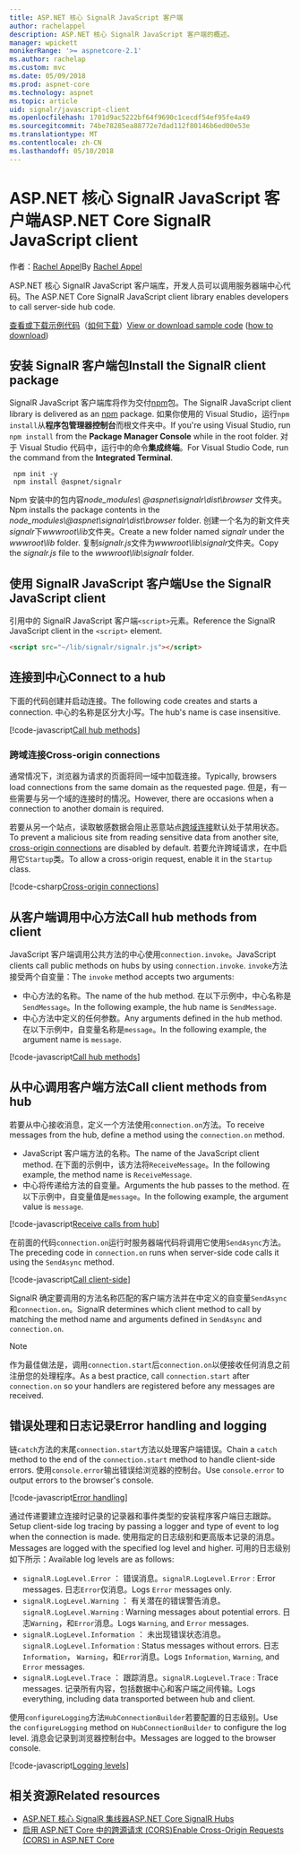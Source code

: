 ```yaml
---
title: ASP.NET 核心 SignalR JavaScript 客户端
author: rachelappel
description: ASP.NET 核心 SignalR JavaScript 客户端的概述。
manager: wpickett
monikerRange: '>= aspnetcore-2.1'
ms.author: rachelap
ms.custom: mvc
ms.date: 05/09/2018
ms.prod: aspnet-core
ms.technology: aspnet
ms.topic: article
uid: signalr/javascript-client
ms.openlocfilehash: 1701d9ac5222bf64f9690c1cecdf54ef95fe4a49
ms.sourcegitcommit: 74be78285ea88772e7dad112f80146b6ed00e53e
ms.translationtype: MT
ms.contentlocale: zh-CN
ms.lasthandoff: 05/10/2018
---
```

# <a name="aspnet-core-signalr-javascript-client"></a><span data-ttu-id="7e0cd-103">ASP.NET 核心 SignalR JavaScript 客户端</span><span class="sxs-lookup"><span data-stu-id="7e0cd-103">ASP.NET Core SignalR JavaScript client</span></span>

<span data-ttu-id="7e0cd-104">作者：[Rachel Appel](http://twitter.com/rachelappel)</span><span class="sxs-lookup"><span data-stu-id="7e0cd-104">By [Rachel Appel](http://twitter.com/rachelappel)</span></span>

<span data-ttu-id="7e0cd-105">ASP.NET 核心 SignalR JavaScript 客户端库，开发人员可以调用服务器端中心代码。</span><span class="sxs-lookup"><span data-stu-id="7e0cd-105">The ASP.NET Core SignalR JavaScript client library enables developers to call server-side hub code.</span></span>

<span data-ttu-id="7e0cd-106">[查看或下载示例代码](https://github.com/aspnet/Docs/tree/live/aspnetcore/signalr/javascript-client/sample)（[如何下载](xref:tutorials/index#how-to-download-a-sample)）</span><span class="sxs-lookup"><span data-stu-id="7e0cd-106">[View or download sample code](https://github.com/aspnet/Docs/tree/live/aspnetcore/signalr/javascript-client/sample) ([how to download](xref:tutorials/index#how-to-download-a-sample))</span></span>

## <a name="install-the-signalr-client-package"></a><span data-ttu-id="7e0cd-107">安装 SignalR 客户端包</span><span class="sxs-lookup"><span data-stu-id="7e0cd-107">Install the SignalR client package</span></span>

<span data-ttu-id="7e0cd-108">SignalR JavaScript 客户端库将作为交付[npm](https://www.npmjs.com/)包。</span><span class="sxs-lookup"><span data-stu-id="7e0cd-108">The SignalR JavaScript client library is delivered as an [npm](https://www.npmjs.com/) package.</span></span> <span data-ttu-id="7e0cd-109">如果你使用的 Visual Studio，运行`npm install`从**程序包管理器控制台**而根文件夹中。</span><span class="sxs-lookup"><span data-stu-id="7e0cd-109">If you're using Visual Studio, run `npm install` from the **Package Manager Console** while in the root folder.</span></span> <span data-ttu-id="7e0cd-110">对于 Visual Studio 代码中，运行中的命令**集成终端**。</span><span class="sxs-lookup"><span data-stu-id="7e0cd-110">For Visual Studio Code, run the command from the **Integrated Terminal**.</span></span>

  ```console
   npm init -y
   npm install @aspnet/signalr
  ```

<span data-ttu-id="7e0cd-111">Npm 安装中的包内容*node_modules\\ @aspnet\signalr\dist\browser* 文件夹。</span><span class="sxs-lookup"><span data-stu-id="7e0cd-111">Npm installs the package contents in the *node_modules\\@aspnet\signalr\dist\browser* folder.</span></span> <span data-ttu-id="7e0cd-112">创建一个名为的新文件夹*signalr*下*wwwroot\\lib*文件夹。</span><span class="sxs-lookup"><span data-stu-id="7e0cd-112">Create a new folder named *signalr* under the *wwwroot\\lib* folder.</span></span> <span data-ttu-id="7e0cd-113">复制*signalr.js*文件为*wwwroot\lib\signalr*文件夹。</span><span class="sxs-lookup"><span data-stu-id="7e0cd-113">Copy the *signalr.js* file to the *wwwroot\lib\signalr* folder.</span></span>

## <a name="use-the-signalr-javascript-client"></a><span data-ttu-id="7e0cd-114">使用 SignalR JavaScript 客户端</span><span class="sxs-lookup"><span data-stu-id="7e0cd-114">Use the SignalR JavaScript client</span></span>

<span data-ttu-id="7e0cd-115">引用中的 SignalR JavaScript 客户端`<script>`元素。</span><span class="sxs-lookup"><span data-stu-id="7e0cd-115">Reference the SignalR JavaScript client in the `<script>` element.</span></span>

```html
<script src="~/lib/signalr/signalr.js"></script>
```

## <a name="connect-to-a-hub"></a><span data-ttu-id="7e0cd-116">连接到中心</span><span class="sxs-lookup"><span data-stu-id="7e0cd-116">Connect to a hub</span></span>

<span data-ttu-id="7e0cd-117">下面的代码创建并启动连接。</span><span class="sxs-lookup"><span data-stu-id="7e0cd-117">The following code creates and starts a connection.</span></span> <span data-ttu-id="7e0cd-118">中心的名称是区分大小写。</span><span class="sxs-lookup"><span data-stu-id="7e0cd-118">The hub's name is case insensitive.</span></span>

[!code-javascript[Call hub methods](javascript-client/sample/wwwroot/js/chat.js?range=9-12,28)]

### <a name="cross-origin-connections"></a><span data-ttu-id="7e0cd-119">跨域连接</span><span class="sxs-lookup"><span data-stu-id="7e0cd-119">Cross-origin connections</span></span>

<span data-ttu-id="7e0cd-120">通常情况下，浏览器为请求的页面将同一域中加载连接。</span><span class="sxs-lookup"><span data-stu-id="7e0cd-120">Typically, browsers load connections from the same domain as the requested page.</span></span> <span data-ttu-id="7e0cd-121">但是，有一些需要与另一个域的连接时的情况。</span><span class="sxs-lookup"><span data-stu-id="7e0cd-121">However, there are occasions when a connection to another domain is required.</span></span>

<span data-ttu-id="7e0cd-122">若要从另一个站点，读取敏感数据会阻止恶意站点[跨域连接](xref:security/cors)默认处于禁用状态。</span><span class="sxs-lookup"><span data-stu-id="7e0cd-122">To prevent a malicious site from reading sensitive data from another site, [cross-origin connections](xref:security/cors) are disabled by default.</span></span> <span data-ttu-id="7e0cd-123">若要允许跨域请求，在中启用它`Startup`类。</span><span class="sxs-lookup"><span data-stu-id="7e0cd-123">To allow a cross-origin request, enable it in the `Startup` class.</span></span>

[!code-csharp[Cross-origin connections](javascript-client/sample/Startup.cs?highlight=29-35,56)]

## <a name="call-hub-methods-from-client"></a><span data-ttu-id="7e0cd-124">从客户端调用中心方法</span><span class="sxs-lookup"><span data-stu-id="7e0cd-124">Call hub methods from client</span></span>

<span data-ttu-id="7e0cd-125">JavaScript 客户端调用公共方法的中心使用`connection.invoke`。</span><span class="sxs-lookup"><span data-stu-id="7e0cd-125">JavaScript clients call public methods on hubs by using `connection.invoke`.</span></span> <span data-ttu-id="7e0cd-126">`invoke`方法接受两个自变量：</span><span class="sxs-lookup"><span data-stu-id="7e0cd-126">The `invoke` method accepts two arguments:</span></span>

* <span data-ttu-id="7e0cd-127">中心方法的名称。</span><span class="sxs-lookup"><span data-stu-id="7e0cd-127">The name of the hub method.</span></span> <span data-ttu-id="7e0cd-128">在以下示例中，中心名称是`SendMessage`。</span><span class="sxs-lookup"><span data-stu-id="7e0cd-128">In the following example, the hub name is `SendMessage`.</span></span>
* <span data-ttu-id="7e0cd-129">中心方法中定义的任何参数。</span><span class="sxs-lookup"><span data-stu-id="7e0cd-129">Any arguments defined in the hub method.</span></span> <span data-ttu-id="7e0cd-130">在以下示例中，自变量名称是`message`。</span><span class="sxs-lookup"><span data-stu-id="7e0cd-130">In the following example, the argument name is `message`.</span></span>

[!code-javascript[Call hub methods](javascript-client/sample/wwwroot/js/chat.js?range=24)]

## <a name="call-client-methods-from-hub"></a><span data-ttu-id="7e0cd-131">从中心调用客户端方法</span><span class="sxs-lookup"><span data-stu-id="7e0cd-131">Call client methods from hub</span></span>

<span data-ttu-id="7e0cd-132">若要从中心接收消息，定义一个方法使用`connection.on`方法。</span><span class="sxs-lookup"><span data-stu-id="7e0cd-132">To receive messages from the hub, define a method using the `connection.on` method.</span></span>

* <span data-ttu-id="7e0cd-133">JavaScript 客户端方法的名称。</span><span class="sxs-lookup"><span data-stu-id="7e0cd-133">The name of the JavaScript client method.</span></span> <span data-ttu-id="7e0cd-134">在下面的示例中，该方法将`ReceiveMessage`。</span><span class="sxs-lookup"><span data-stu-id="7e0cd-134">In the following example, the method name is `ReceiveMessage`.</span></span>
* <span data-ttu-id="7e0cd-135">中心将传递给方法的自变量。</span><span class="sxs-lookup"><span data-stu-id="7e0cd-135">Arguments the hub passes to the method.</span></span> <span data-ttu-id="7e0cd-136">在以下示例中，自变量值是`message`。</span><span class="sxs-lookup"><span data-stu-id="7e0cd-136">In the following example, the argument value is `message`.</span></span>

[!code-javascript[Receive calls from hub](javascript-client/sample/wwwroot/js/chat.js?range=14-19)]

<span data-ttu-id="7e0cd-137">在前面的代码`connection.on`运行时服务器端代码将调用它使用`SendAsync`方法。</span><span class="sxs-lookup"><span data-stu-id="7e0cd-137">The preceding code in `connection.on` runs when server-side code calls it using the `SendAsync` method.</span></span>

[!code-javascript[Call client-side](javascript-client/sample/hubs/chathub.cs?range=8-11)]

<span data-ttu-id="7e0cd-138">SignalR 确定要调用的方法名称匹配的客户端方法并在中定义的自变量`SendAsync`和`connection.on`。</span><span class="sxs-lookup"><span data-stu-id="7e0cd-138">SignalR determines which client method to call by matching the method name and arguments defined in `SendAsync` and `connection.on`.</span></span>

> [!NOTE]
> <span data-ttu-id="7e0cd-139">作为最佳做法是，调用`connection.start`后`connection.on`以便接收任何消息之前注册您的处理程序。</span><span class="sxs-lookup"><span data-stu-id="7e0cd-139">As a best practice, call `connection.start` after `connection.on` so your handlers are registered before any messages are received.</span></span>

## <a name="error-handling-and-logging"></a><span data-ttu-id="7e0cd-140">错误处理和日志记录</span><span class="sxs-lookup"><span data-stu-id="7e0cd-140">Error handling and logging</span></span>

<span data-ttu-id="7e0cd-141">链`catch`方法的末尾`connection.start`方法以处理客户端错误。</span><span class="sxs-lookup"><span data-stu-id="7e0cd-141">Chain a `catch` method to the end of the `connection.start` method to handle client-side errors.</span></span> <span data-ttu-id="7e0cd-142">使用`console.error`输出错误给浏览器的控制台。</span><span class="sxs-lookup"><span data-stu-id="7e0cd-142">Use `console.error` to output errors to the browser's console.</span></span>

[!code-javascript[Error handling](javascript-client/sample/wwwroot/js/chat.js?range=28)]

<span data-ttu-id="7e0cd-143">通过传递要建立连接时记录的记录器和事件类型的安装程序客户端日志跟踪。</span><span class="sxs-lookup"><span data-stu-id="7e0cd-143">Setup client-side log tracing by passing a logger and type of event to log when the connection is made.</span></span> <span data-ttu-id="7e0cd-144">使用指定的日志级别和更高版本记录的消息。</span><span class="sxs-lookup"><span data-stu-id="7e0cd-144">Messages are logged with the specified log level and higher.</span></span> <span data-ttu-id="7e0cd-145">可用的日志级别如下所示：</span><span class="sxs-lookup"><span data-stu-id="7e0cd-145">Available log levels are as follows:</span></span>

* <span data-ttu-id="7e0cd-146">`signalR.LogLevel.Error` ： 错误消息。</span><span class="sxs-lookup"><span data-stu-id="7e0cd-146">`signalR.LogLevel.Error` : Error messages.</span></span> <span data-ttu-id="7e0cd-147">日志`Error`仅消息。</span><span class="sxs-lookup"><span data-stu-id="7e0cd-147">Logs `Error` messages only.</span></span>
* <span data-ttu-id="7e0cd-148">`signalR.LogLevel.Warning` ： 有关潜在的错误警告消息。</span><span class="sxs-lookup"><span data-stu-id="7e0cd-148">`signalR.LogLevel.Warning` : Warning messages about potential errors.</span></span> <span data-ttu-id="7e0cd-149">日志`Warning`，和`Error`消息。</span><span class="sxs-lookup"><span data-stu-id="7e0cd-149">Logs `Warning`, and `Error` messages.</span></span>
* <span data-ttu-id="7e0cd-150">`signalR.LogLevel.Information` ： 未出现错误状态消息。</span><span class="sxs-lookup"><span data-stu-id="7e0cd-150">`signalR.LogLevel.Information` : Status messages without errors.</span></span> <span data-ttu-id="7e0cd-151">日志`Information`， `Warning`，和`Error`消息。</span><span class="sxs-lookup"><span data-stu-id="7e0cd-151">Logs `Information`, `Warning`, and `Error` messages.</span></span>
* <span data-ttu-id="7e0cd-152">`signalR.LogLevel.Trace` ： 跟踪消息。</span><span class="sxs-lookup"><span data-stu-id="7e0cd-152">`signalR.LogLevel.Trace` : Trace messages.</span></span> <span data-ttu-id="7e0cd-153">记录所有内容，包括数据中心和客户端之间传输。</span><span class="sxs-lookup"><span data-stu-id="7e0cd-153">Logs everything, including data transported between hub and client.</span></span>

<span data-ttu-id="7e0cd-154">使用`configureLogging`方法`HubConnectionBuilder`若要配置的日志级别。</span><span class="sxs-lookup"><span data-stu-id="7e0cd-154">Use the `configureLogging` method on `HubConnectionBuilder` to configure the log level.</span></span> <span data-ttu-id="7e0cd-155">消息会记录到浏览器控制台中。</span><span class="sxs-lookup"><span data-stu-id="7e0cd-155">Messages are logged to the browser console.</span></span>

[!code-javascript[Logging levels](javascript-client/sample/wwwroot/js/chat.js?range=9-12)]

## <a name="related-resources"></a><span data-ttu-id="7e0cd-156">相关资源</span><span class="sxs-lookup"><span data-stu-id="7e0cd-156">Related resources</span></span>

* [<span data-ttu-id="7e0cd-157">ASP.NET 核心 SignalR 集线器</span><span class="sxs-lookup"><span data-stu-id="7e0cd-157">ASP.NET Core SignalR Hubs</span></span>](xref:signalr/hubs)
* [<span data-ttu-id="7e0cd-158">启用 ASP.NET Core 中的跨源请求 (CORS)</span><span class="sxs-lookup"><span data-stu-id="7e0cd-158">Enable Cross-Origin Requests (CORS) in ASP.NET Core</span></span>](xref:security/cors)